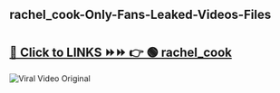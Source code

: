 
 ## rachel_cook-Only-Fans-Leaked-Videos-Files

# <h2><a href="https://mediaupload.pro?rachel_cook">🔗 Click to LINKS ⏩⏩ 👉 🟢 rachel_cook </a></h2>

<a href="https://mediaupload.pro?rachel_cook" rel="nofollow" data-target="animated-image.originalLink"><img src="https://i.ibb.co.com/xMMVF88/686577567.gif" alt="Viral Video Original" style="max-width: 100%; display: inline-block;" data-target="animated-image.originalImage"></a>